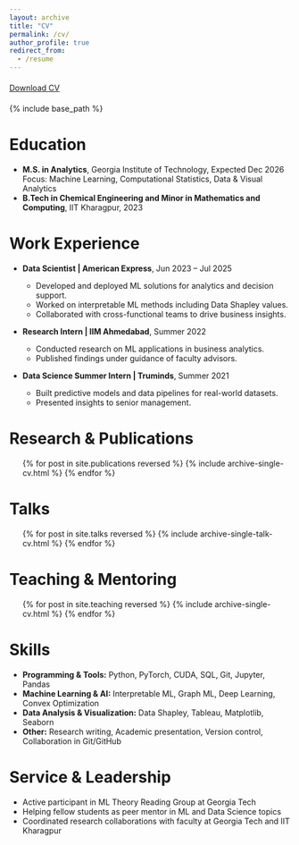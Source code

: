 ```yaml
---
layout: archive
title: "CV"
permalink: /cv/
author_profile: true
redirect_from:
  - /resume
---
```

<div style="margin: 20px 0;">
  <a href="{{ '/files/SubhajitBag_CV.pdf' | relative_url }}" class="btn btn-primary" target="_blank" download>
    Download CV
  </a>
</div>

{% include base_path %}

Education
======
* **M.S. in Analytics**, Georgia Institute of Technology, Expected Dec 2026  
  Focus: Machine Learning, Computational Statistics, Data & Visual Analytics
* **B.Tech in Chemical Engineering and Minor in Mathematics and Computing**, IIT Kharagpur, 2023

Work Experience
======
* **Data Scientist | American Express**, Jun 2023 – Jul 2025  
  * Developed and deployed ML solutions for analytics and decision support.  
  * Worked on interpretable ML methods including Data Shapley values.  
  * Collaborated with cross-functional teams to drive business insights.

* **Research Intern | IIM Ahmedabad**, Summer 2022  
  * Conducted research on ML applications in business analytics.  
  * Published findings under guidance of faculty advisors.

* **Data Science Summer Intern | Truminds**, Summer 2021  
  * Built predictive models and data pipelines for real-world datasets.  
  * Presented insights to senior management.

Research & Publications
======
  <ul>{% for post in site.publications reversed %}
    {% include archive-single-cv.html %}
  {% endfor %}</ul>

Talks
======
  <ul>{% for post in site.talks reversed %}
    {% include archive-single-talk-cv.html  %}
  {% endfor %}</ul>

Teaching & Mentoring
======
  <ul>{% for post in site.teaching reversed %}
    {% include archive-single-cv.html %}
  {% endfor %}</ul>

Skills
======
* **Programming & Tools:** Python, PyTorch, CUDA, SQL, Git, Jupyter, Pandas  
* **Machine Learning & AI:** Interpretable ML, Graph ML, Deep Learning, Convex Optimization  
* **Data Analysis & Visualization:** Data Shapley, Tableau, Matplotlib, Seaborn  
* **Other:** Research writing, Academic presentation, Version control, Collaboration in Git/GitHub

Service & Leadership
======
* Active participant in ML Theory Reading Group at Georgia Tech  
* Helping fellow students as peer mentor in ML and Data Science topics  
* Coordinated research collaborations with faculty at Georgia Tech and IIT Kharagpur
